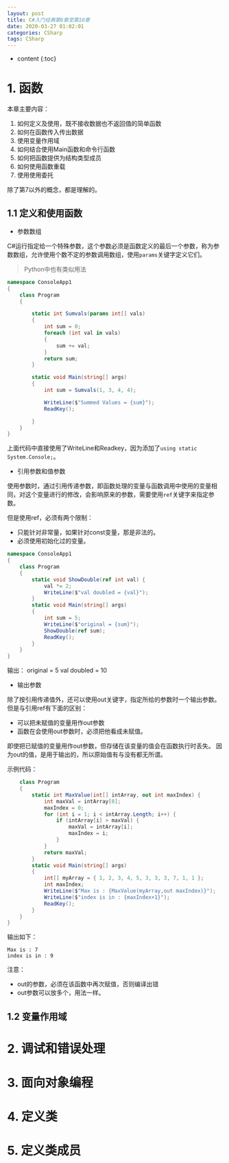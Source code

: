 ```yaml
---
layout: post
title: C#入门经典第6章至第10章
date: 2020-03-27 01:02:01
categories: CSharp
tags: CSharp
---
```

* content
{:toc}

# 1. 函数

本章主要内容：
1. 如何定义及使用，既不接收数据也不返回值的简单函数
2. 如何在函数传入传出数据
3. 使用变量作用域
4. 如何结合使用Main函数和命令行函数
5. 如何把函数提供为结构类型成员
6. 如何使用函数重载
7. 使用使用委托

除了第7以外的概念，都是理解的。

## 1.1 定义和使用函数

- 参数数组

C#运行指定给一个特殊参数，这个参数必须是函数定义的最后一个参数，称为参数数组，允许使用个数不定的参数调用数组，使用`params`关键字定义它们。
> Python中也有类似用法

```C#
namespace ConsoleApp1
{
    class Program
    {

        static int Sumvals(params int[] vals)
        {
            int sum = 0;
            foreach (int val in vals)
            {
                sum += val;
            }
            return sum;
        }

        static void Main(string[] args)
        {
            int sum = Sumvals(1, 3, 4, 4);

            WriteLine($"Summed Values = {sum}");
            ReadKey();

        }
    }
}
```

上面代码中直接使用了WriteLine和Readkey，因为添加了`using static System.Console;`。

- 引用参数和值参数

使用参数时，通过引用传递参数，即函数处理的变量与函数调用中使用的变量相同，对这个变量进行的修改，会影响原来的参数，需要使用`ref`关键字来指定参数。

但是使用ref，必须有两个限制：
- 只能针对非常量，如果针对const变量，那是非法的。
- 必须使用初始化过的变量。

```C#
namespace ConsoleApp1
{
    class Program
    {
        static void ShowDouble(ref int val) {
            val *= 2;
            WriteLine($"val doubled = {val}");
        }
        static void Main(string[] args)
        {
            int sum = 5;
            WriteLine($"original = {sum}");
            ShowDouble(ref sum);
            ReadKey();
        }
    }
}
```

输出：
original = 5
val doubled = 10

- 输出参数

除了按引用传递值外，还可以使用out关键字，指定所给的参数时一个输出参数。但是与引用ref有下面的区别：
- 可以把未赋值的变量用作out参数
- 函数在会使用out参数时，必须把他看成未赋值。

即使把已赋值的变量用作out参数，但存储在该变量的值会在函数执行时丢失。
因为out的值，是用于输出的，所以原始值有与没有都无所谓。


示例代码：

```C#
    class Program
    {
        static int MaxValue(int[] intArray, out int maxIndex) {
            int maxVal = intArray[0];
            maxIndex = 0;
            for (int i = 1; i < intArray.Length; i++) {
                if (intArray[i] > maxVal) {
                    maxVal = intArray[i];
                    maxIndex = i;
                }
            }
            return maxVal;
        }
        static void Main(string[] args)
        {
            int[] myArray = { 1, 2, 3, 4, 5, 3, 3, 3, 7, 1, 1 };
            int maxIndex;
            WriteLine($"Max is : {MaxValue(myArray,out maxIndex)}");
            WriteLine($"index is in : {maxIndex+1}");
            ReadKey();
        }
    }
}
```

输出如下：

```
Max is : 7
index is in : 9
```

注意：
- out的参数，必须在该函数中再次赋值，否则编译出错
- out参数可以放多个，用法一样。

## 1.2 变量作用域


# 2. 调试和错误处理

# 3. 面向对象编程

# 4. 定义类

# 5. 定义类成员


